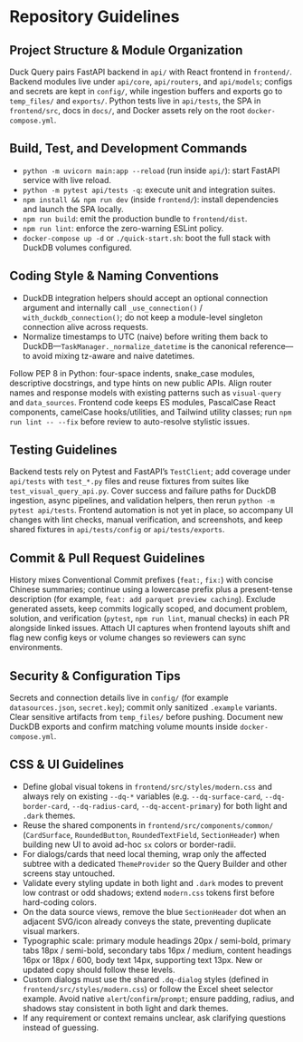 # Repository Guidelines

## Project Structure & Module Organization
Duck Query pairs FastAPI backend in `api/` with React frontend in `frontend/`. Backend modules live under `api/core`, `api/routers`, and `api/models`; configs and secrets are kept in `config/`, while ingestion buffers and exports go to `temp_files/` and `exports/`. Python tests live in `api/tests`, the SPA in `frontend/src`, docs in `docs/`, and Docker assets rely on the root `docker-compose.yml`.

## Build, Test, and Development Commands
- `python -m uvicorn main:app --reload` (run inside `api/`): start FastAPI service with live reload.
- `python -m pytest api/tests -q`: execute unit and integration suites.
- `npm install && npm run dev` (inside `frontend/`): install dependencies and launch the SPA locally.
- `npm run build`: emit the production bundle to `frontend/dist`.
- `npm run lint`: enforce the zero-warning ESLint policy.
- `docker-compose up -d` or `./quick-start.sh`: boot the full stack with DuckDB volumes configured.

## Coding Style & Naming Conventions
- DuckDB integration helpers should accept an optional connection argument and internally call `_use_connection()` / `with_duckdb_connection()`; do not keep a module-level singleton connection alive across requests.
- Normalize timestamps to UTC (naive) before writing them back to DuckDB—`TaskManager._normalize_datetime` is the canonical reference—to avoid mixing tz-aware and naive datetimes.

Follow PEP 8 in Python: four-space indents, snake_case modules, descriptive docstrings, and type hints on new public APIs. Align router names and response models with existing patterns such as `visual-query` and `data_sources`. Frontend code keeps ES modules, PascalCase React components, camelCase hooks/utilities, and Tailwind utility classes; run `npm run lint -- --fix` before review to auto-resolve stylistic issues.

## Testing Guidelines
Backend tests rely on Pytest and FastAPI’s `TestClient`; add coverage under `api/tests` with `test_*.py` files and reuse fixtures from suites like `test_visual_query_api.py`. Cover success and failure paths for DuckDB ingestion, async pipelines, and validation helpers, then rerun `python -m pytest api/tests`. Frontend automation is not yet in place, so accompany UI changes with lint checks, manual verification, and screenshots, and keep shared fixtures in `api/tests/config` or `api/tests/exports`.

## Commit & Pull Request Guidelines
History mixes Conventional Commit prefixes (`feat:`, `fix:`) with concise Chinese summaries; continue using a lowercase prefix plus a present-tense description (for example, `feat: add parquet preview caching`). Exclude generated assets, keep commits logically scoped, and document problem, solution, and verification (`pytest`, `npm run lint`, manual checks) in each PR alongside linked issues. Attach UI captures when frontend layouts shift and flag new config keys or volume changes so reviewers can sync environments.

## Security & Configuration Tips
Secrets and connection details live in `config/` (for example `datasources.json`, `secret.key`); commit only sanitized `.example` variants. Clear sensitive artifacts from `temp_files/` before pushing. Document new DuckDB exports and confirm matching volume mounts inside `docker-compose.yml`.

## CSS & UI Guidelines
- Define global visual tokens in `frontend/src/styles/modern.css` and always rely on existing `--dq-*` variables (e.g. `--dq-surface-card`, `--dq-border-card`, `--dq-radius-card`, `--dq-accent-primary`) for both light and `.dark` themes.
- Reuse the shared components in `frontend/src/components/common/` (`CardSurface`, `RoundedButton`, `RoundedTextField`, `SectionHeader`) when building new UI to avoid ad-hoc `sx` colors or border-radii.
- For dialogs/cards that need local theming, wrap only the affected subtree with a dedicated `ThemeProvider` so the Query Builder and other screens stay untouched.
- Validate every styling update in both light and `.dark` modes to prevent low contrast or odd shadows; extend `modern.css` tokens first before hard-coding colors.
- On the data source views, remove the blue `SectionHeader` dot when an adjacent SVG/icon already conveys the state, preventing duplicate visual markers.
- Typographic scale: primary module headings 20px / semi-bold, primary tabs 18px / semi-bold, secondary tabs 16px / medium, content headings 16px or 18px / 600, body text 14px, supporting text 13px. New or updated copy should follow these levels.
- Custom dialogs must use the shared `.dq-dialog` styles (defined in `frontend/src/styles/modern.css`) or follow the Excel sheet selector example. Avoid native `alert`/`confirm`/`prompt`; ensure padding, radius, and shadows stay consistent in both light and dark themes.
- If any requirement or context remains unclear, ask clarifying questions instead of guessing.
